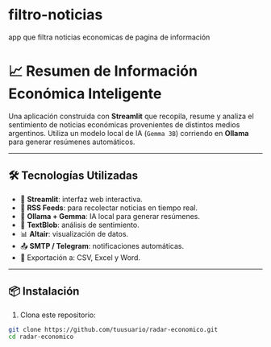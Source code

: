 # filtro-noticias
app que filtra noticias economicas de pagina de información

# 📈 Resumen de Información Económica Inteligente

Una aplicación construida con **Streamlit** que recopila, resume y analiza el sentimiento de noticias económicas provenientes de distintos medios argentinos. Utiliza un modelo local de IA (`Gemma 3B`) corriendo en **Ollama** para generar resúmenes automáticos.

---

## 🛠️ Tecnologías Utilizadas

- 📰 **Streamlit**: interfaz web interactiva.
- 📡 **RSS Feeds**: para recolectar noticias en tiempo real.
- 🧠 **Ollama + Gemma**: IA local para generar resúmenes.
- 🧾 **TextBlob**: análisis de sentimiento.
- 📊 **Altair**: visualización de datos.
- 📤 **SMTP / Telegram**: notificaciones automáticas.
- 📄 Exportación a: CSV, Excel y Word.

---

## 📦 Instalación

1. Clona este repositorio:

```bash
git clone https://github.com/tuusuario/radar-economico.git
cd radar-economico
